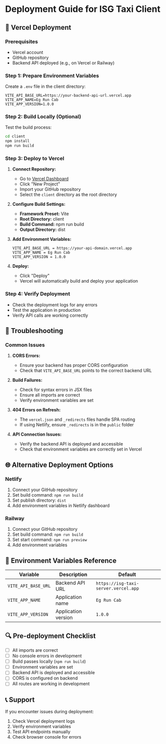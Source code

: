 # Deployment Guide for ISG Taxi Client

## 🚀 Vercel Deployment

### Prerequisites
- Vercel account
- GitHub repository
- Backend API deployed (e.g., on Vercel or Railway)

### Step 1: Prepare Environment Variables
Create a `.env` file in the client directory:
```env
VITE_API_BASE_URL=https://your-backend-api-url.vercel.app
VITE_APP_NAME=Eg Run Cab
VITE_APP_VERSION=1.0.0
```

### Step 2: Build Locally (Optional)
Test the build process:
```bash
cd client
npm install
npm run build
```

### Step 3: Deploy to Vercel
1. **Connect Repository:**
   - Go to [Vercel Dashboard](https://vercel.com/dashboard)
   - Click "New Project"
   - Import your GitHub repository
   - Select the `client` directory as the root directory

2. **Configure Build Settings:**
   - **Framework Preset:** Vite
   - **Root Directory:** client
   - **Build Command:** npm run build
   - **Output Directory:** dist

3. **Add Environment Variables:**
   ```
   VITE_API_BASE_URL = https://your-api-domain.vercel.app
   VITE_APP_NAME = Eg Run Cab
   VITE_APP_VERSION = 1.0.0
   ```

4. **Deploy:**
   - Click "Deploy"
   - Vercel will automatically build and deploy your application

### Step 4: Verify Deployment
- Check the deployment logs for any errors
- Test the application in production
- Verify API calls are working correctly

## 🔧 Troubleshooting

### Common Issues

1. **CORS Errors:**
   - Ensure your backend has proper CORS configuration
   - Check that `VITE_API_BASE_URL` points to the correct backend URL

2. **Build Failures:**
   - Check for syntax errors in JSX files
   - Ensure all imports are correct
   - Verify environment variables are set

3. **404 Errors on Refresh:**
   - The `vercel.json` and `_redirects` files handle SPA routing
   - If using Netlify, ensure `_redirects` is in the `public` folder

4. **API Connection Issues:**
   - Verify the backend API is deployed and accessible
   - Check that environment variables are correctly set in Vercel

## 🌐 Alternative Deployment Options

### Netlify
1. Connect your GitHub repository
2. Set build command: `npm run build`
3. Set publish directory: `dist`
4. Add environment variables in Netlify dashboard

### Railway
1. Connect your GitHub repository
2. Set build command: `npm run build`
3. Set start command: `npm run preview`
4. Add environment variables

## 📝 Environment Variables Reference

| Variable | Description | Default |
|----------|-------------|---------|
| `VITE_API_BASE_URL` | Backend API URL | `https://isg-taxi-server.vercel.app` |
| `VITE_APP_NAME` | Application name | `Eg Run Cab` |
| `VITE_APP_VERSION` | Application version | `1.0.0` |

## 🔍 Pre-deployment Checklist

- [ ] All imports are correct
- [ ] No console errors in development
- [ ] Build passes locally (`npm run build`)
- [ ] Environment variables are set
- [ ] Backend API is deployed and accessible
- [ ] CORS is configured on backend
- [ ] All routes are working in development

## 📞 Support

If you encounter issues during deployment:
1. Check Vercel deployment logs
2. Verify environment variables
3. Test API endpoints manually
4. Check browser console for errors
